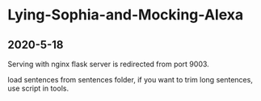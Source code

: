 # Lying-Sophia-and-Mocking-Alexa

## 2020-5-18

Serving with nginx
flask server is redirected from port 9003.

load sentences from sentences folder, if you want to trim long sentences, use script in tools.
